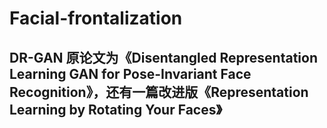 # Facial-frontalization
## DR-GAN 原论文为《Disentangled Representation Learning GAN for Pose-Invariant Face Recognition》，还有一篇改进版《Representation Learning by Rotating Your Faces》
